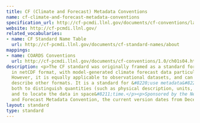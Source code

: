 ```yaml
---
title: CF (Climate and Forecast) Metadata Conventions
name: cf-climate-and-forecast-metadata-conventions
specification_url: http://cf-pcmdi.llnl.gov/documents/cf-conventions/latest-cf-conventions-document-1
website: http://cf-pcmdi.llnl.gov/
related_vocabularies:
- name: CF Standard Name Table
  url: http://cf-pcmdi.llnl.gov/documents/cf-standard-names/about
mappings:
- name: COARDS Conventions
  url: http://cf-pcmdi.llnl.gov/documents/cf-conventions/1.0/ch01s04.html
description: <p>The CF standard was originally framed as a standard for data written
  in netCDF format, with model-generated climate forecast data particularly in mind.
  However, it is equally applicable to observational datasets, and can be used to
  describe other formats. It is a standard for &#8220;use metadata&#8221; that aims
  both to distinguish quantities (such as physical description, units, and prior processing)
  and to locate the data in space&#8211;time.</p><p>Sponsored by the NetCDF Climate
  and Forecast Metadata Convention, the current version dates from December 2011.</p>
layout: standard
type: standard
---
```


